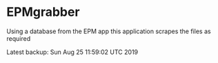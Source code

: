 # EPMgrabber
Using a database from the EPM app this application scrapes the files as required


Latest backup: Sun Aug 25 11:59:02 UTC 2019
